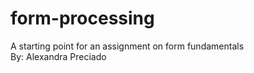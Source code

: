 # form-processing
A starting point for an assignment on form fundamentals</br>
By: Alexandra Preciado
